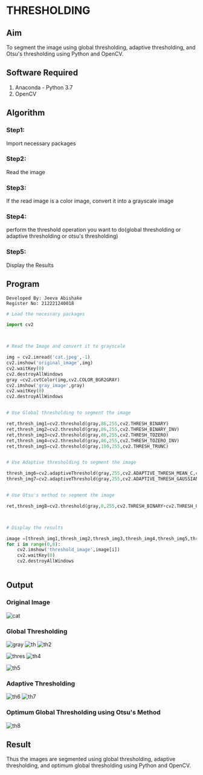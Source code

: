 # THRESHOLDING
## Aim
To segment the image using global thresholding, adaptive thresholding, and Otsu's thresholding using Python and OpenCV.

## Software Required
1. Anaconda - Python 3.7
2. OpenCV

## Algorithm

### Step1:
Import necessary packages

### Step2:
Read the image

### Step3:
If the read image is a color image, convert it into a grayscale image

### Step4:
perform the threshold operation you want to do(global thresholding or adaptive thresholding or otsu's 
thresholding)

### Step5:
Display the Results


## Program
```
Developed By: Jeeva Abishake
Register No: 212221240018
```
```python
# Load the necessary packages

import cv2



# Read the Image and convert it to grayscale

img = cv2.imread('cat.jpeg',-1)
cv2.imshow('original_image',img)
cv2.waitKey(0)
cv2.destroyAllWindows
gray =cv2.cvtColor(img,cv2.COLOR_BGR2GRAY)
cv2.imshow('gray_image',gray)
cv2.waitKey(0)
cv2.destroyAllWindows


# Use Global thresholding to segment the image

ret,thresh_img1=cv2.threshold(gray,86,255,cv2.THRESH_BINARY)
ret,thresh_img2=cv2.threshold(gray,86,255,cv2.THRESH_BINARY_INV)
ret,thresh_img3=cv2.threshold(gray,86,255,cv2.THRESH_TOZERO)
ret,thresh_img4=cv2.threshold(gray,86,255,cv2.THRESH_TOZERO_INV)
ret,thresh_img5=cv2.threshold(gray,100,255,cv2.THRESH_TRUNC)


# Use Adaptive thresholding to segment the image

thresh_img6=cv2.adaptiveThreshold(gray,255,cv2.ADAPTIVE_THRESH_MEAN_C,cv2.THRESH_BINARY,11,2)
thresh_img7=cv2.adaptiveThreshold(gray,255,cv2.ADAPTIVE_THRESH_GAUSSIAN_C,cv2.THRESH_BINARY,11,2)


# Use Otsu's method to segment the image 

ret,thresh_img8=cv2.threshold(gray,0,255,cv2.THRESH_BINARY+cv2.THRESH_OTSU)



# Display the results

image =[thresh_img1,thresh_img2,thresh_img3,thresh_img4,thresh_img5,thresh_img6,thresh_img7,thresh_img8]
for i in range(0,8):
    cv2.imshow('threshold_image',image[i])
    cv2.waitKey(0)
    cv2.destroyAllWindows



```
## Output

### Original Image
![cat](https://github.com/JEEVAABI/THRESHOLDING/assets/93427098/d44da6eb-514b-4e70-9d92-0b7d2afd6440)


### Global Thresholding
![gray](https://github.com/JEEVAABI/THRESHOLDING/assets/93427098/db29fe08-9984-41a6-8607-cbee9c62e658)
![th](https://github.com/JEEVAABI/THRESHOLDING/assets/93427098/c90055a5-652f-48b2-a508-3c21de9d3200)
![th2](https://github.com/JEEVAABI/THRESHOLDING/assets/93427098/50bc9f0d-7e92-4594-98b7-2774346ff021)

![thres](https://github.com/JEEVAABI/THRESHOLDING/assets/93427098/6e305238-b148-40b4-b598-720d50d25217)
![th4](https://github.com/JEEVAABI/THRESHOLDING/assets/93427098/9b4e480a-c6be-4fe0-a81a-b8b5012095fd)

![th5](https://github.com/JEEVAABI/THRESHOLDING/assets/93427098/00ff5bef-3ad3-4a50-8835-583623641bb0)



### Adaptive Thresholding
![th6](https://github.com/JEEVAABI/THRESHOLDING/assets/93427098/799611cc-5ef7-455b-ae3e-88cbdc9201b8)
![th7](https://github.com/JEEVAABI/THRESHOLDING/assets/93427098/65b7171a-c86d-45a3-8903-8f5b707cc91b)




### Optimum Global Thresholding using Otsu's Method
![th8](https://github.com/JEEVAABI/THRESHOLDING/assets/93427098/93bb0472-6357-4dba-a60d-a82c7ea4d60b)



## Result
Thus the images are segmented using global thresholding, adaptive thresholding, and optimum global thresholding using Python and OpenCV.

